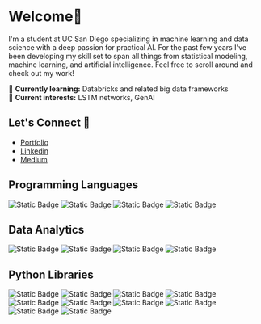 # Welcome👋

I'm a student at UC San Diego specializing in machine learning and data science with a deep passion for practical AI. For the past few years I've been developing my skill set to span all things from statistical modeling, machine learning, and artificial intelligence. Feel free to scroll around and check out my work!

🌱 **Currently learning:** Databricks and related big data frameworks 
<br>
🔭 **Current interests:** LSTM networks, GenAI

Let's Connect 📲
---
- [Portfolio](sid-jo.github.io)
- [Linkedin](https://www.linkedin.com/in/sid-jo/)
- [Medium](https://medium.com/@sid_joshi)


Programming Languages
---
![Static Badge](https://img.shields.io/badge/Python-white?style=plastic&logo=python&logoSize=auto&labelColor=white&color=4584b6)
![Static Badge](https://img.shields.io/badge/R-white?style=plastic&logo=r&logoColor=007dc3&logoSize=auto&labelColor=white&color=007dc3)
![Static Badge](https://img.shields.io/badge/SQL-white?style=plastic&logo=mysql&logoSize=auto&labelColor=white&color=00758f)
![Static Badge](https://img.shields.io/badge/JavaScript-black?style=plastic&logo=javascript&logoSize=auto&labelColor=black&color=f7df1e)

Data Analytics
---
![Static Badge](https://img.shields.io/badge/Jupyter-White?style=plastic&logo=jupyter&logoSize=auto&labelColor=white&color=%23777778)
![Static Badge](https://img.shields.io/badge/RStudio-White?style=plastic&logo=rstudioide&logoSize=auto&labelColor=white&color=%2375AADB)
![Static Badge](https://img.shields.io/badge/Tableau-White?style=plastic&logo=tableau&logoSize=auto&labelColor=white&color=%234D78A6)
![Static Badge](https://img.shields.io/badge/Excel-White?style=plastic&logo=excel&logoSize=auto&labelColor=white&color=%23216B42)


Python Libraries
---
![Static Badge](https://img.shields.io/badge/NumPy-White?style=plastic&logo=numpy&logoColor=%234D77CF&logoSize=auto&labelColor=white&color=%234DABCF)
![Static Badge](https://img.shields.io/badge/Pandas-White?style=plastic&logo=pandas&logoColor=%23130654&logoSize=auto&labelColor=white&color=%23130654)
![Static Badge](https://img.shields.io/badge/SciPy-White?style=plastic&logo=scipy&logoSize=auto&labelColor=white&color=%238CAAE6)
![Static Badge](https://img.shields.io/badge/Scikit--Learn-White?style=plastic&logo=scikitlearn&logoColor=%233294C7&logoSize=auto&labelColor=white&color=%23F7931E)
![Static Badge](https://img.shields.io/badge/PyTorch-White?style=plastic&logo=pytorch&logoSize=auto&labelColor=white&color=%23EE4C2C)
![Static Badge](https://img.shields.io/badge/Matplotlib-White?style=plastic&logo=matplotlib&logoSize=auto&labelColor=white&color=%233776AB)
![Static Badge](https://img.shields.io/badge/Seaborn-White?style=plastic&logo=matplotlib&logoSize=auto&labelColor=white&color=%233776AB)
![Static Badge](https://img.shields.io/badge/Plotly-White?style=plastic&logo=plotly&logoColor=%233F4F75&logoSize=auto&labelColor=white&color=%233F4F75)
![Static Badge](https://img.shields.io/badge/OpenCV-White?style=plastic&logo=opencv&logoColor=%235C3EE8&logoSize=auto&labelColor=white&color=%235C3EE8)
![Static Badge](https://img.shields.io/badge/Gym-White?style=plastic&logo=openaigym&logoColor=%230081A5&logoSize=auto&labelColor=white&color=%230081A5)

<!--
**sid-jo/sid-jo** is a ✨ _special_ ✨ repository because its `README.md` (this file) appears on your GitHub profile.

Here are some ideas to get you started:

- 🔭 I’m currently working on ...
- 🌱 I’m currently learning ...
- 👯 I’m looking to collaborate on ...
- 🤔 I’m looking for help with ...
- 💬 Ask me about ...
- 📫 How to reach me: ...
- 😄 Pronouns: ...
- ⚡ Fun fact: ...
-->
